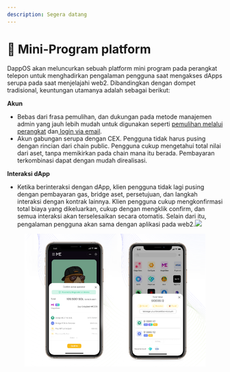 ```yaml
---
description: Segera datang
---
```


# 🔳 Mini-Program platform

DappOS akan meluncurkan sebuah platform mini program pada perangkat telepon untuk menghadirkan pengalaman pengguna saat mengakses dApps serupa pada saat menjelajahi web2. Dibandingkan dengan dompet tradisional, keuntungan utamanya adalah sebagai berikut:

**Akun**

* Bebas dari frasa pemulihan, dan dukungan pada metode manajemen admin yang jauh lebih mudah untuk digunakan seperti [pemulihan melalui perangkat](akun-dappos/metode-pemulihan/setel-dari-perangkat-lain.md) dan[ login via email](akun-dappos/metode-pemulihan/setel-via-e-mail-dkim-based.md).
* Akun gabungan serupa dengan CEX. Pengguna tidak harus pusing dengan rincian dari chain public. Pengguna cukup mengetahui total nilai dari aset, tanpa memikirkan pada chain mana itu berada. Pembayaran terkombinasi dapat dengan mudah direalisasi.

**Interaksi dApp**

* Ketika berinteraksi dengan dApp, klien pengguna tidak lagi pusing dengan pembayaran gas, bridge aset, persetujuan, dan langkah interaksi dengan kontrak lainnya. Klien pengguna cukup mengkonfirmasi total biaya yang dikeluarkan, cukup dengan mengklik confirm, dan semua interaksi akan terselesaikan secara otomatis. Selain dari itu, pengalaman pengguna akan sama dengan aplikasi pada web2.![](file:///Users/xinyuma/Library/Group%20Containers/UBF8T346G9.Office/TemporaryItems/msohtmlclip/clip\_image001.png)

<figure><img src=".gitbook/assets/image.png" alt=""><figcaption></figcaption></figure>
